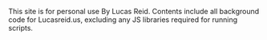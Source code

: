 This site is for personal use By Lucas Reid. Contents include all background code for Lucasreid.us, excluding any JS libraries required for running scripts.
